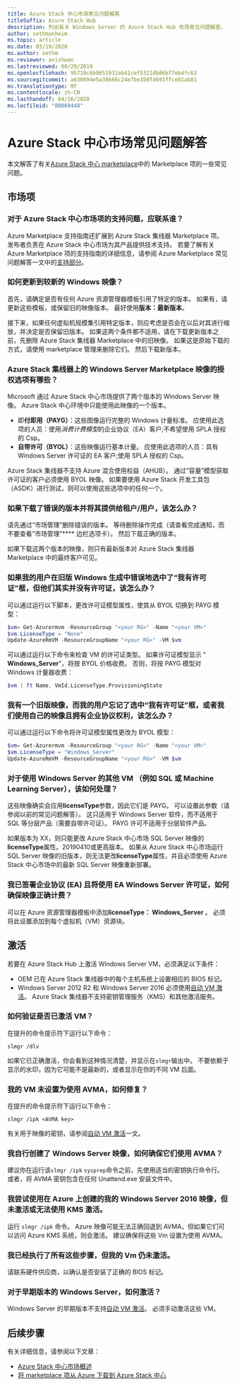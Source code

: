 ```yaml
---
title: Azure Stack 中心市场常见问题解答
titleSuffix: Azure Stack Hub
description: 列出有关 Windows Server 的 Azure Stack Hub 市场常见问题解答。
author: sethmanheim
ms.topic: article
ms.date: 03/19/2020
ms.author: sethm
ms.reviewer: avishwan
ms.lastreviewed: 08/29/2019
ms.openlocfilehash: 95719c6b0651932ab41cef5321db06b77eb4fc63
ms.sourcegitcommit: a630894e5a38666c24e7be350f4691ffce81ab81
ms.translationtype: MT
ms.contentlocale: zh-CN
ms.lasthandoff: 04/16/2020
ms.locfileid: "80069448"
---
```

# <a name="azure-stack-hub-marketplace-faq"></a>Azure Stack 中心市场常见问题解答

本文解答了有关[Azure Stack 中心 marketplace](azure-stack-marketplace.md)中的 Marketplace 项的一些常见问题。

## <a name="marketplace-items"></a>市场项

### <a name="who-should-i-contact-for-support-issues-with-azure-stack-hub-marketplace-items"></a>对于 Azure Stack 中心市场项的支持问题，应联系谁？

Azure Marketplace 支持指南还扩展到 Azure Stack 集线器 Marketplace 项。 发布者负责在 Azure Stack 中心市场为其产品提供技术支持。 若要了解有关 Azure Marketplace 项的支持指南的详细信息，请参阅 Azure Marketplace 常见问题解答一文中的[支持部分](/azure/marketplace/marketplace-faq-publisher-guide#customer-support)。

### <a name="how-do-i-update-to-a-newer-windows-image"></a>如何更新到较新的 Windows 映像？

首先，请确定是否有任何 Azure 资源管理器模板引用了特定的版本。 如果有，请更新这些模板，或保留旧的映像版本。 最好使用**版本：最新版本**。

接下来，如果任何虚拟机规模集引用特定版本，则应考虑是否会在以后对其进行缩放，并决定是否保留旧版本。 如果这两个条件都不适用，请在下载更新版本之前，先删除 Azure Stack 集线器 Marketplace 中的旧映像。 如果这是原始下载的方式，请使用 marketplace 管理来删除它们。 然后下载新版本。

### <a name="what-are-the-licensing-options-for-windows-server-marketplace-images-on-azure-stack-hub"></a>Azure Stack 集线器上的 Windows Server Marketplace 映像的授权选项有哪些？

Microsoft 通过 Azure Stack 中心市场提供了两个版本的 Windows Server 映像。 Azure Stack 中心环境中只能使用此映像的一个版本。  

- 即**付即用（PAYG）**：这些图像运行完整的 Windows 计量标准。
   应使用此选项的人员：使用*消费计费模型*的企业协议（EA）客户;不希望使用 SPLA 授权的 Csp。
- **自带许可（BYOL）**：这些映像运行基本计量。
   应使用此选项的人员：具有 Windows Server 许可证的 EA 客户;使用 SPLA 授权的 Csp。

Azure Stack 集线器不支持 Azure 混合使用权益（AHUB）。 通过“容量”模型获取许可证的客户必须使用 BYOL 映像。 如果要使用 Azure Stack 开发工具包（ASDK）进行测试，则可以使用这些选项中的任何一个。

### <a name="what-if-i-downloaded-the-wrong-version-to-offer-my-tenantsusers"></a>如果下载了错误的版本并将其提供给租户/用户，该怎么办？

请先通过“市场管理”删除错误的版本。 等待删除操作完成（请查看完成通知，而不要查看“市场管理”**** 边栏选项卡）。 然后下载正确的版本。

如果下载这两个版本的映像，则只有最新版本对 Azure Stack 集线器 Marketplace 中的最终客户可见。

### <a name="what-if-my-user-incorrectly-checked-the-i-have-a-license-box-in-previous-windows-builds-and-they-dont-have-a-license"></a>如果我的用户在旧版 Windows 生成中错误地选中了“我有许可证”框，但他们其实并没有许可证，该怎么办？

可以通过运行以下脚本，更改许可证模型属性，使其从 BYOL 切换到 PAYG 模型：

```powershell
$vm= Get-Azurermvm -ResourceGroup "<your RG>" -Name "<your VM>"
$vm.LicenseType = "None"
Update-AzureRmVM -ResourceGroupName "<your RG>" -VM $vm
```

可以通过运行以下命令来检查 VM 的许可证类型。 如果许可证模型显示 " **Windows_Server**"，将按 BYOL 价格收费。 否则，将按 PAYG 模型对 Windows 计量器收费：

```powershell
$vm | ft Name, VmId,LicenseType,ProvisioningState
```

### <a name="what-if-i-have-an-older-image-and-my-user-forgot-to-check-the-i-have-a-license-box-or-we-use-our-own-images-and-we-do-have-enterprise-agreement-entitlement"></a>我有一个旧版映像，而我的用户忘记了选中“我有许可证”框，或者我们使用自己的映像且拥有企业协议权利，该怎么办？

可以通过运行以下命令将许可证模型属性更改为 BYOL 模型：

```powershell
$vm= Get-Azurermvm -ResourceGroup "<your RG>" -Name "<your VM>"
$vm.LicenseType = "Windows_Server"
Update-AzureRmVM -ResourceGroupName "<your RG>" -VM $vm
```

### <a name="what-about-other-vms-that-use-windows-server-such-as-sql-or-machine-learning-server"></a>对于使用 Windows Server 的其他 VM （例如 SQL 或 Machine Learning Server），该如何处理？

这些映像确实会应用**licenseType**参数，因此它们是 PAYG。 可以设置此参数（请参阅以前的常见问题解答）。 这只适用于 Windows Server 软件，而不适用于 SQL 等分层产品（需要自带许可证）。 PAYG 许可不适用于分层软件产品。

如果版本为 XX，则只能更改 Azure Stack 中心市场 SQL Server 映像的**licenseType**属性。20190410或更高版本。 如果从 Azure Stack 中心市场运行 SQL Server 映像的旧版本，则无法更改**licenseType**属性，并且必须使用 Azure Stack 中心市场中的最新 SQL Server 映像重新部署。

### <a name="i-have-an-enterprise-agreement-ea-and-will-be-using-my-ea-windows-server-license-how-do-i-make-sure-images-are-billed-correctly"></a>我已签署企业协议 (EA) 且将使用 EA Windows Server 许可证，如何确保映像正确计费？

可以在 Azure 资源管理器模板中添加**licenseType： Windows_Server** 。 必须将此设置添加到每个虚拟机（VM）资源块。

## <a name="activation"></a>激活

若要在 Azure Stack Hub 上激活 Windows Server VM，必须满足以下条件：

- OEM 已在 Azure Stack 集线器中的每个主机系统上设置相应的 BIOS 标记。
- Windows Server 2012 R2 和 Windows Server 2016 必须使用[自动 VM 激活](/previous-versions/windows/it-pro/windows-server-2012-R2-and-2012/dn303421(v=ws.11))。 Azure Stack 集线器不支持密钥管理服务（KMS）和其他激活服务。

### <a name="how-can-i-verify-that-my-vm-is-activated"></a>如何验证是否已激活 VM？

在提升的命令提示符下运行以下命令：

```shell
slmgr /dlv
```

如果它已正确激活，你会看到这种情况清楚，并显示在`slmgr`输出中。 不要依赖于显示的水印，因为它可能不是最新的，或者显示在你的不同 VM 后面。

### <a name="my-vm-isnt-set-up-to-use-avma-how-can-i-fix-it"></a>我的 VM 未设置为使用 AVMA，如何修复？

在提升的命令提示符下运行以下命令：

```shell
slmgr /ipk <AVMA key>
```

有关用于映像的密钥，请参阅[自动 VM 激活](/previous-versions/windows/it-pro/windows-server-2012-R2-and-2012/dn303421(v=ws.11))一文。

### <a name="i-create-my-own-windows-server-images-how-can-i-make-sure-they-use-avma"></a>我自行创建了 Windows Server 映像，如何确保它们使用 AVMA？

建议你在运行该`slmgr /ipk` `sysprep`命令之前，先使用适当的密钥执行命令行。 或者，将 AVMA 密钥包含在任何 Unattend.exe 安装文件中。

### <a name="i-am-trying-to-use-my-windows-server-2016-image-created-on-azure-and-its-not-activating-or-using-kms-activation"></a>我尝试使用在 Azure 上创建的我的 Windows Server 2016 映像，但未激活或无法使用 KMS 激活。

运行 `slmgr /ipk` 命令。 Azure 映像可能无法正确回退到 AVMA，但如果它们可以访问 Azure KMS 系统，则会激活。 建议确保将这些 Vm 设置为使用 AVMA。

### <a name="i-have-performed-all-of-these-steps-but-my-vms-are-still-not-activating"></a>我已经执行了所有这些步骤，但我的 Vm 仍未激活。

请联系硬件供应商，以确认是否安装了正确的 BIOS 标记。

### <a name="what-about-earlier-versions-of-windows-server"></a>对于早期版本的 Windows Server，如何激活？

Windows Server 的早期版本不支持[自动 VM 激活](/previous-versions/windows/it-pro/windows-server-2012-R2-and-2012/dn303421(v=ws.11))。 必须手动激活这些 VM。

## <a name="next-steps"></a>后续步骤

有关详细信息，请参阅以下文章：

- [Azure Stack 中心市场概述](azure-stack-marketplace.md)
- [将 marketplace 项从 Azure 下载到 Azure Stack 中心](azure-stack-download-azure-marketplace-item.md)
